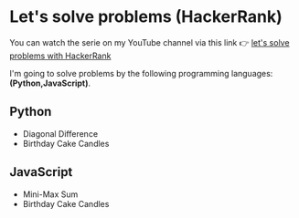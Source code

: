 # Let's solve problems (HackerRank)

You can watch the serie on my YouTube channel via this link 👉 [let's solve problems with HackerRank](https://www.youtube.com/playlist?list=PLfDx4cQoUNOYIgJLW6gXMB8L9IMUumaeV)

I'm going to solve problems by the following programming languages: __(Python,JavaScript)__.

## Python

- Diagonal Difference
- Birthday Cake Candles

## JavaScript

- Mini-Max Sum
- Birthday Cake Candles
